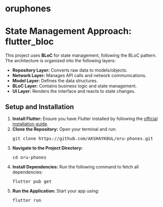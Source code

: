 # oruphones

<h1>State Management Approach: flutter_bloc</h1>

<p>This project uses <strong>BLoC</strong> for state management, following the BLoC pattern. The architecture is organized into the following layers:</p>

<ul>
  <li><strong>Repository Layer:</strong> Converts raw data to models/objects.</li>
  <li><strong>Network Layer:</strong> Manages API calls and network communications.</li>
  <li><strong>Model Layer:</strong> Defines the data structures.</li>
  <li><strong>BLoC Layer:</strong> Contains business logic and state management.</li>
  <li><strong>UI Layer:</strong> Renders the interface and reacts to state changes.</li>
</ul>



<h2>Setup and Installation</h2>
<ol>
  <li>
    <strong>Install Flutter:</strong> Ensure you have Flutter installed by following the 
    <a href="https://flutter.dev/docs/get-started/install" target="_blank">official installation guide</a>.
  </li>
  <li>
    <strong>Clone the Repository:</strong> Open your terminal and run:
    <pre>git clone https://github.com/AKSHAYK0UL/oru-phones.git</pre>
  </li>
  <li>
    <strong>Navigate to the Project Directory:</strong>
    <pre>cd oru-phones</pre>
  </li>
  <li>
    <strong>Install Dependencies:</strong> Run the following command to fetch all dependencies:
    <pre>flutter pub get</pre>
  </li>
  <li>
    <strong>Run the Application:</strong> Start your app using:
    <pre>flutter run</pre>
  </li>
</ol>


